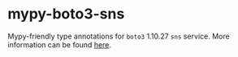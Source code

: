 # mypy-boto3-sns

Mypy-friendly type annotations for `boto3` 1.10.27 `sns` service.
More information can be found [here](https://github.com/vemel/mypy_boto3).
